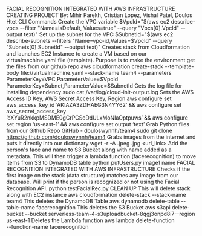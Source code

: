FACIAL RECOGNITION INTEGRATED WITH AWS INFRASTRUCTURE
CREATING PROJECT By: Mihir Parekh, Cristian Lopez, Vishal Patel, Doulos Htet
CLI Commands
Create the VPC variable
$VpcId="$(aws ec2 describe-vpcs --filter "Name=isDefault, Values=true" --query "Vpcs[0].VpcId"
--output text)"
Set up the subnet for the VPC
$SubnetId="$(aws ec2 describe-subnets --filters "Name=vpc-id,Values=$VpcId" --query
"Subnets[0].SubnetId" --output text)"
Creates stack from Cloudformation and launches EC2 Instance to create a VM based on our
virtualmachine.yaml file (template).
Purpose is to make the environment get the files from our github repo
aws cloudformation create-stack --template-body file://virtualmachine.yaml --stack-name team4
--parameters ParameterKey=VPC,ParameterValue=$VpcId
ParameterKey=Subnet,ParameterValue=$SubnetId
Gets the log file for installing dependency
sudo cat /var/log/cloud-init-output.log
Sets the AWS Access ID Key, AWS Secret Access Key, Region
aws configure set aws_access_key_id ‘AKIAZA3ZDHAEG3N4YY62’ && aws configure set
aws_secret_access_key ‘cXYuR2nkkpMSDME0gCrPCSeDdULxMoNIaOptpuws’ && aws
configure set region ‘us-east-1’ && aws configure set output ‘text’
Grab Python files from our Github Repo GitHub - douloswynnh/team4
sudo git clone https://github.com/douloswynnh/team4
Grabs images from the internet and puts it directly into our dictionary
wget -r -A .jpeg .jpg <url_link>
Add the person's face and name to S3 Bucket along with name added as a metadata. This will
then trigger a lambda function (facerecognition) to move items from S3 to DynamoDB table
python putUsers.py image1 name
FACIAL RECOGNITION INTEGRATED WITH AWS INFRASTRUCTURE
Checks if the first image on the stack (data structure) matches any image from our database.
Will print if the person is recognized or not using the Facial Recognition API.
python testFacialRec.py
CLEAN UP
This will delete stack along with EC2 instance
aws cloudformation delete-stack --stack-name team4
This deletes the DynamoDB Table
aws dynamodb delete-table --table-name facerecognition
This deletes the S3 Bucket
aws s3api delete-bucket --bucket serverless-team-4-s3uploadbucket-8qgj3onpd8i7--region
us-east-1
Deletes the Lambda function
aws lambda delete-function \
--function-name facerecognition
